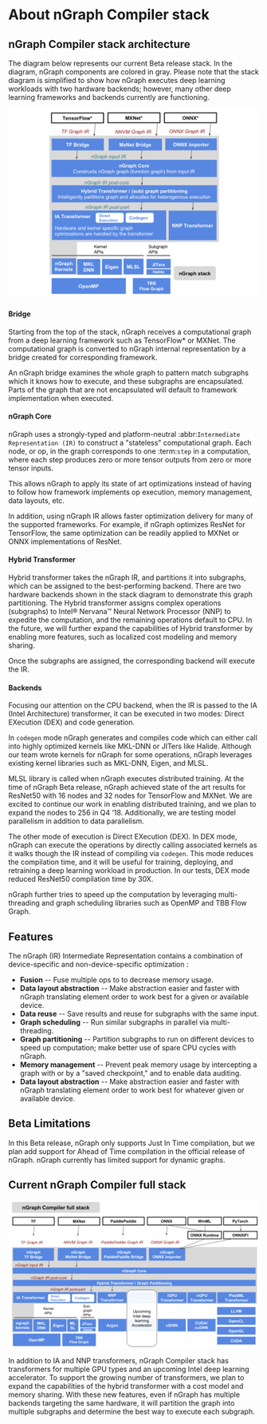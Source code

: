 About nGraph Compiler stack
===========================

nGraph Compiler stack architecture
----------------------------------

The diagram below represents our current Beta release stack.
In the diagram, nGraph components are colored in gray. Please note
that the stack diagram is simplified to show how nGraph executes deep
learning workloads with two hardware backends; however, many other
deep learning frameworks and backends currently are functioning.

![](doc/sphinx/source/graphics/stackngrknl.png)


#### Bridge

Starting from the top of the stack, nGraph receives a computational graph
from a deep learning framework such as TensorFlow* or MXNet. The
computational graph is converted to nGraph internal representation
by a bridge created for corresponding framework.

An nGraph bridge examines the whole graph to pattern match subgraphs
which it knows how to execute, and these subgraphs are encapsulated.
Parts of the graph that are not encapsulated will default to framework
implementation when executed.

#### nGraph Core

nGraph uses a strongly-typed and platform-neutral
:abbr:`Intermediate Representation (IR)` to construct a "stateless"
computational graph. Each node, or op, in the graph corresponds to
one :term:`step` in a computation, where each step produces zero or
more tensor outputs from zero or more tensor inputs.

This allows nGraph to apply its state of art optimizations instead
of having to follow how framework implements op execution, memory
management, data layouts, etc.

In addition, using nGraph IR allows faster optimization delivery
for many of the supported frameworks. For example, if nGraph optimizes
ResNet for TensorFlow, the same optimization can be readily applied
to MXNet or ONNX implementations of ResNet.

#### Hybrid Transformer

Hybrid transformer takes the nGraph IR, and partitions it into
subgraphs, which can be assigned to the best-performing backend.
There are two hardware backends shown in the stack diagram to demonstrate
this graph partitioning. The Hybrid transformer assigns complex operations
(subgraphs) to Intel® Nervana™ Neural Network Processor (NNP) to expedite the
computation, and the remaining operations default to CPU. In the future,
we will further expand the capabilities of Hybrid transformer
by enabling more features, such as localized cost modeling and memory
sharing.

Once the subgraphs are assigned, the  corresponding backend
will execute the IR.


#### Backends

Focusing our attention on the CPU backend, when the IR is passed to
the IA (Intel Architecture) transformer, it can be executed in two modes:
Direct EXecution (DEX) and code generation.

In `codegen` mode nGraph generates and compiles code which can
either call into highly optimized kernels like MKL-DNN or JITers like Halide.
Although our team wrote kernels for nGraph for some operations,
nGraph leverages existing kernel libraries such as MKL-DNN, Eigen, and MLSL.

MLSL library is called when nGraph executes distributed training.
At the time of nGraph Beta release, nGraph achieved state of the art
results for ResNet50 with 16 nodes and 32 nodes for TensorFlow and MXNet.
We are excited to continue our work in enabling distributed training,
and we plan to expand the nodes to 256 in Q4 ‘18. Additionally, we
are testing model parallelism in addition to data parallelism.

The other mode of execution is Direct EXecution (DEX). In DEX mode,
nGraph can execute the operations by directly calling associated kernels
as it walks though the IR instead of compiling via `codegen`. This mode
reduces the compilation time, and it will be useful for training,
deploying, and retraining a deep learning workload in production.
In our tests, DEX mode reduced ResNet50 compilation time by 30X.

nGraph further tries to speed up the computation by leveraging
multi-threading and graph scheduling libraries such as OpenMP and
TBB Flow Graph.

Features
--------

The nGraph (IR) Intermediate Representation contains a combination
of device-specific and non-device-specific optimization :

-   **Fusion** -- Fuse multiple ops to to decrease memory usage.
-   **Data layout abstraction** -- Make abstraction easier and faster
    with nGraph translating element order to work best for a given or
    available device.
-   **Data reuse** -- Save results and reuse for subgraphs with the
    same input.
-   **Graph scheduling** -- Run similar subgraphs in parallel via
    multi-threading.
-   **Graph partitioning** -- Partition subgraphs to run on different
    devices to speed up computation; make better use of spare CPU cycles
    with nGraph.
-   **Memory management** -- Prevent peak memory usage by intercepting
    a graph with or by a "saved checkpoint," and to enable data auditing.
-   **Data layout abstraction** -- Make abstraction easier and faster
    with nGraph translating element order to work best for whatever given
    or available device.

Beta Limitations
----------------

In this Beta release, nGraph only supports Just In Time compilation,
but we plan add support for Ahead of Time compilation in the official
release of nGraph. nGraph currently has limited support for dynamic graphs.

Current nGraph Compiler full stack
----------------------------------

![](doc/sphinx/source/graphics/full-ngstck.png)


In addition to IA and NNP transformers, nGraph Compiler stack has transformers
for multiple GPU types and an upcoming Intel deep learning accelerator. To
support the growing number of transformers, we plan to expand the capabilities
of the hybrid transformer with a cost model and memory sharing. With these new
features, even if nGraph has multiple backends targeting the same hardware, it
will partition the graph into multiple subgraphs and determine the best way to
execute each subgraph.
